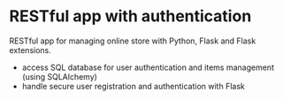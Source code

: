 # RESTful app with authentication

RESTful app for managing online store with Python, Flask and Flask extensions.
 - access SQL database for user authentication and items management (using SQLAlchemy)
 - handle secure user registration and authentication with Flask
